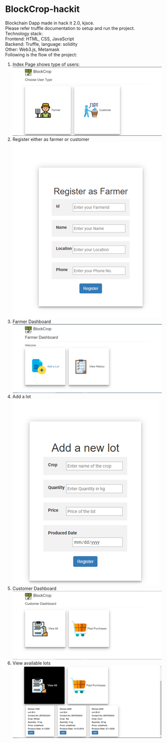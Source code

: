 # BlockCrop-hackit
Blockchain Dapp made in hack it 2.0, kjsce.  
Please refer truffle documentation to setup and run the project.      
Technology stack:  
Frontend: HTML, CSS, JavaScript  
Backend: Truffle, language: solidity  
Other: Web3.js, Metamask  
Following is the flow of the project:  
1. Index Page shows type of users:  
![](screenshots/index.PNG)  
2. Register either as farmer or customer
![](screenshots/register.PNG)
3. Farmer Dashboard  
![](screenshots/farmerdashboard.PNG)  
4. Add a lot  
![](screenshots/addlot.PNG)  
5. Customer Dashboard  
![](screenshots/Customer%20dashboard.PNG)  
6. View available lots    
![](screenshots/viewlots.PNG)  

